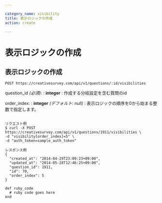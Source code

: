 ```yaml
---

category_name: visibility
title: 表示ロジックの作成
action: create

---
```


# 表示ロジックの作成

## 表示ロジックの作成

`POST https://creativesurvey.com/api/v1/questions/:id/visibilities`

question_id _(必須)_:
: __integer__
: 作成する分岐設定を含む質問のid

order_index:
: __integer__ _(デフォルト: null)_
: 表示ロジックの順序を0から始まる整数で指定します。

~~~

リクエスト例
$ curl -X POST https://creativesurvey.com/api/v1/questions/1911/visibilities \
-d "visibility[order_index]=5" \
-d "auth_token=sample_auth_token"

レスポンス例
{
  "created_at": "2014-04-29T23:09:23+09:00",
  "updated_at": "2014-05-28T12:46:25+09:00",
  "question_id": 1911,
  "id": 70,
  "order_index": 5
}

~~~

~~~
def ruby_code
  # ruby code goes here
end
~~~

